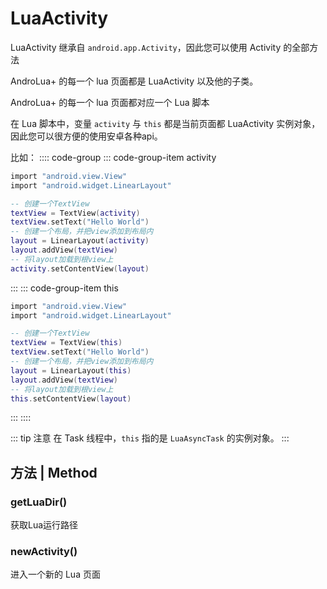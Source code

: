 # LuaActivity

LuaActivity 继承自 `android.app.Activity`，因此您可以使用 Activity 的全部方法

AndroLua+ 的每一个 lua 页面都是 LuaActivity 以及他的子类。

AndroLua+ 的每一个 lua 页面都对应一个 Lua 脚本

在 Lua 脚本中，变量 `activity` 与 `this` 都是当前页面都 LuaActivity 实例对象，因此您可以很方便的使用安卓各种api。

比如：
:::: code-group
::: code-group-item activity

``` lua
import "android.view.View"
import "android.widget.LinearLayout"

-- 创建一个TextView
textView = TextView(activity)
textView.setText("Hello World")
-- 创建一个布局，并把view添加到布局内
layout = LinearLayout(activity)
layout.addView(textView)
-- 将layout加载到根view上
activity.setContentView(layout)
```

:::
::: code-group-item this

``` lua
import "android.view.View"
import "android.widget.LinearLayout"

-- 创建一个TextView
textView = TextView(this)
textView.setText("Hello World")
-- 创建一个布局，并把view添加到布局内
layout = LinearLayout(this)
layout.addView(textView)
-- 将layout加载到根view上
this.setContentView(layout)
```

:::
::::

::: tip 注意
在 Task 线程中，`this` 指的是 `LuaAsyncTask` 的实例对象。
:::
## 方法 | Method

### getLuaDir()

获取Lua运行路径

### newActivity()

进入一个新的 Lua 页面